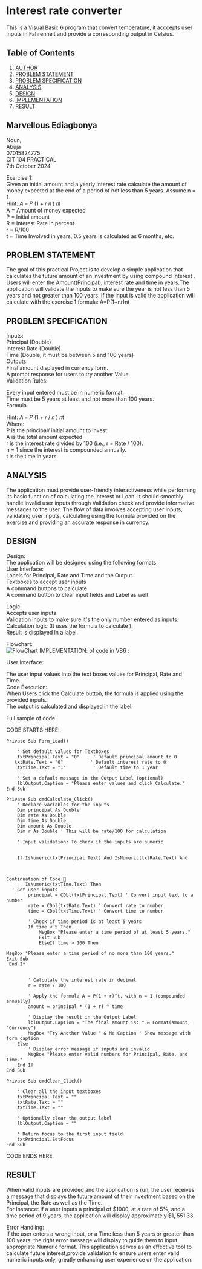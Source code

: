 # Interest rate converter

This is a Visual Basic  6 program that convert temperature, it acccepts user inputs in Fahrenheit and provide a corresponding output in Celsius.

 ## Table of Contents

1. [AUTHOR](#marvellous-ediagbonya)
1. [PROBLEM STATEMENT](#problem-statement)
2. [PROBLEM SPECIFICATION](#problem-specification)
3. [ANALYSIS](#analysis)
4. [DESIGN](#design)
5. [IMPLEMENTATION](#implementation)
5. [RESULT](#result)

## Marvellous Ediagbonya
Noun,  
Abuja  
07015824775  
CIT 104 PRACTICAL  
7th October 2024  

Exercise 1:   
 Given an initial amount and a yearly interest rate calculate the amount of money expected at the end of a period of not less than 5 years. Assume n = 1.   
Hint: 𝐴 = 𝑃 (1 + 𝑟 𝑛 ) 𝑛𝑡   
A = Amount of money expected   
P = Initial amount   
R = Interest Rate in percent   
r = R/100   
t = Time Involved in years, 0.5 years is calculated as 6 months, etc.   

## PROBLEM STATEMENT

The goal of this practical Project is to develop a simple application that calculates the future amount of an investment by using compound Interest . Users will enter the Amount(Principal), interest rate and time in years.The application will validate the Inputs to make sure the year is not less than 5 years and not greater than 100 years. If the input is valid the application will calculate with the exercise 1 formula: A=P(1+nr​)nt

## PROBLEM SPECIFICATION 
Inputs:  
Principal (Double)  
Interest Rate (Double)  
Time (Double, it must be between 5 and 100 years)  
Outputs  
Final amount displayed in currency form.  
A prompt response for users  to try another Value.   
 Validation Rules:   


Every input entered must be in numeric format.  
Time must be 5 years at least and not more than 100 years.  
Formula  
  
Hint: 𝐴 = 𝑃 (1 + 𝑟 / 𝑛 ) 𝑛t  
Where:  
P is the principal/ initial amount to invest  
A is the total amount expected  
r is the interest rate divided by 100 (i.e., r = Rate / 100).  
n = 1 since the interest is compounded annually.  
t is the time in years.  


## ANALYSIS

The application must provide user-friendly interactiveness while performing its basic function of calculating the Interest or Loan. It should smoothly handle invalid user inputs through Validation check and provide informative messages to the user.
The flow of data involves accepting user inputs, validating user inputs, calculating using the formula provided on the exercise and providing an accurate response in currency.

## DESIGN

Design:   
The application will be designed using the following formats  
User Interface:   
Labels for Principal, Rate and Time and the Output.  
Textboxes to accept user inputs  
A command buttons to calculate  
A command  button to clear input fields and Label as well  

 Logic:     
Accepts user inputs  
Validation inputs to make sure it's the only number entered as inputs.  
Calculation logic (It uses the formula to calculate ).  
Result is displayed in a label.  

Flowchart:           
![FlowChart](url)
IMPLEMENTATION:  of code in VB6 :  


User Interface:  


The user input values into the text boxes values for Principal, Rate and Time.  
Code Execution:  
When Users click the Calculate button, the formula is applied using the provided inputs.  
 The output is calculated and displayed in the label.  

Full sample of code  

CODE STARTS HERE!  
```
Private Sub Form_Load()

    ' Set default values for Textboxes
    txtPrincipal.Text = "0"     ' Default principal amount to 0
   txtRate.Text = "0"          ' Default interest rate to 0
    txtTime.Text = "1"          ' Default time to 1 year

    ' Set a default message in the Output Label (optional)
    lblOutput.Caption = "Please enter values and click Calculate."
End Sub

Private Sub cmdCalculate_Click()
    ' Declare variables for the inputs
    Dim principal As Double
    Dim rate As Double
    Dim time As Double
    Dim amount As Double
    Dim r As Double ' This will be rate/100 for calculation

    ' Input validation: To check if the inputs are numeric


    If IsNumeric(txtPrincipal.Text) And IsNumeric(txtRate.Text) And 
     

      
Continuation of Code 🔻
       IsNumeric(txtTime.Text) Then
  ' Get user inputs
        principal = CDbl(txtPrincipal.Text) ' Convert input text to a number
        rate = CDbl(txtRate.Text) ' Convert rate to number
        time = CDbl(txtTime.Text) ' Convert time to number

        ' Check if time period is at least 5 years
        If time < 5 Then
            MsgBox "Please enter a time period of at least 5 years."
            Exit Sub
            ElseIf time > 100 Then
            
MsgBox "Please enter a time period of no more than 100 years."
Exit Sub
 End If


        ' Calculate the interest rate in decimal
        r = rate / 100

        ' Apply the formula A = P(1 + r)^t, with n = 1 (compounded annually)
        amount = principal * (1 + r) ^ time

        ' Display the result in the Output Label
        lblOutput.Caption = "The final amount is: " & Format(amount, "Currency")
        MsgBox "Try Another Value " & Me.Caption ' Show message with form caption
    Else
        ' Display error message if inputs are invalid
        MsgBox "Please enter valid numbers for Principal, Rate, and Time."
    End If
End Sub

Private Sub cmdClear_Click()

    ' Clear all the input textboxes
    txtPrincipal.Text = ""
    txtRate.Text = ""
    txtTime.Text = ""
    
    ' Optionally clear the output label
    lblOutput.Caption = ""
    
    ' Return focus to the first input field
    txtPrincipal.SetFocus
End Sub
```
CODE ENDS HERE.


## RESULT

When valid inputs  are provided and the application is run, the user receives a message that displays the future amount of their investment based on the Principal, the Rate as well as the Time.   
For Instance: If a user inputs a principal of $1000, at a rate of 5%, and a time period of 9 years, the application will display approximately $1, 551.33.

 
Error Handling:   
If the user enters a wrong input, or a Time less than 5  years or greater than 100 years, the right error message will display to guide them to  input appropriate Numeric format.
This application serves as an effective tool to calculate future interest,provide validation to ensure users enter valid numeric inputs only, greatly enhancing user experience on the application.
